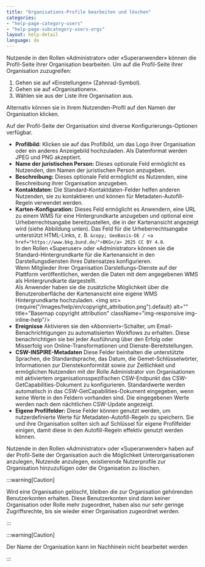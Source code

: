 ```yaml
---
title: "Organisations-Profile bearbeiten und löschen"
categories:
- "help-page-category-users"
- "help-page-subcategory-users-orgs"
layout: help-detail
language: de
---
```


Nutzende in den Rollen &laquo;Administrator&raquo; oder &laquo;Superanwender&raquo; können die Profil-Seite ihrer Organisation bearbeiten. Um auf die Profil-Seite ihrer Organisation zuzugreifen:
1.	Gehen sie auf &laquo;Einstellungen&raquo; (Zahnrad-Symbol).
2.	Gehen sie auf &laquo;Organisationen&raquo;.
3.	Wählen sie aus der Liste ihre Organisation aus.

Alternativ können sie in ihrem Nutzenden-Profil auf den Namen der Organisation klicken.

Auf der Profil-Seite der Organisation sind diverse Konfigurierungs-Optionen verfügbar.

-	**Profilbild:** Klicken sie auf das Profilbild, um das Logo ihrer Organisation oder ein anderes Anzeigebild hochzuladen. Als Datenformat werden JPEG und PNG akzeptiert.
-	**Name der juristischen Person:** Dieses optionale Feld ermöglicht es Nutzenden, den Namen der juristischen Person anzugeben.
-	**Beschreibung:** Dieses optionale Feld ermöglicht es Nutzenden, eine Beschreibung ihrer Organisation anzugeben.
-	**Kontaktdaten:** Die Standard-Kontaktdaten-Felder helfen anderen Nutzenden, sie zu kontaktieren und können für Metadaten-Autofill-Regeln verwendet werden.
-	**Karten-Konfiguration:** Dieses Feld ermöglicht es Anwendern, eine URL zu einem WMS für eine Hintergrundkarte anzugeben und optional eine Urheberrechtsangabe bereitzustellen, die in der Kartenansicht angezeigt wird (siehe Abbildung unten). Das Feld für die Urheberrechtsangabe unterstützt HTML-Links, z. B. `&copy; GeoBasis-DE / <a href="https://www.bkg.bund.de/">BKG</a> 2025 CC BY 4.0`. <br/>In den Rollen &laquo;Superuser&raquo; oder &laquo;Administrator&raquo; können sie die Standard-Hintergrundkarte für die Kartenansicht in den Darstellungsdiensten ihres Datensatzes konfigurieren. <br/>Wenn Mitglieder ihrer Organisation Darstellungs-Dienste auf der Plattform veröffentlichen, werden die Daten mit dem angegebenen WMS als Hintergrundkarte dargestellt. <br/>Als Anwender haben sie die zusätzliche Möglichkeit über die Benutzeroberfläche der Kartenansicht eine eigene WMS Hintergrundkarte hochzuladen.
<img src={require("/images/help/en/copyright_attribution.png").default} alt="" title="Basemap copyright attribution" className="img-responsive img-inline-help"/>
- **Ereignisse** Aktivieren sie den &laquo;Abonniert&raquo;-Schalter, um Email-Benachrichtigungen zu automatisierten Workflows zu erhalten. Diese benachrichtigen sie bei jeder Ausführung über den Erfolg oder Misserfolg von Online-Transformationen und Dienste-Bereitstellungen.
- **CSW-INSPIRE-Metadaten** Diese Felder beinhalten die unterstützte Sprachen, die Standardsprache, das Datum, die Gemet-Schlüsselwörter, Informationen zur Dienstekonformität sowie zur Zeitlichkeit und ermöglichen Nutzenden mit der Rolle Administrator von Organisationen mit aktiviertem organisationsspezifischen CSW-Endpunkt das CSW-GetCapabilities-Dokument zu konfigurieren. Standardwerte werden automatisch in das CSW-GetCapabilities-Dokument eingegeben, wenn keine Werte in den Feldern vorhanden sind. Die eingegebenen Werte werden nach dem nächtlichen CSW-Update angezeigt.
- **Eigene Profilfelder:** Diese Felder können genutzt werden, um nutzerdefinierte Werte für Metadaten-Autofill-Regeln zu speichern. Sie und ihre Organisation sollten sich auf Schlüssel für eigene Profilfelder einigen, damit diese in den Autofill-Regeln effektiv genutzt werden können.

Nutzende in den Rollen &laquo;Administrator&raquo; oder &laquo;Superanwender&raquo; haben auf der Profil-Seite der Organisation auch die Möglichkeit Unterorganisationen anzulegen, Nutzende anzulegen, existierende Nutzerprofile zur Organisation hinzuzufügen oder die Organisation zu löschen.

:::warning[Caution]

Wird eine Organisation gelöscht, bleiben die zur Organisation gehörenden Benutzerkonten erhalten. Diese Benutzerkonten sind dann keiner Organisation oder Rolle mehr zugeordnet, haben also nur sehr geringe Zugriffsrechte, bis sie wieder einer Organisation zugeordnet werden.

:::

:::warning[Caution]

Der Name der Organisation kann im Nachhinein nicht bearbeitet werden

:::